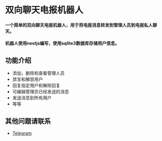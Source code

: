 # 双向聊天电报机器人
#### 一个简单的双向聊天电报机器人，用于将电报消息转发到管理人员到电报私人聊天。
#### 机器人使用nestjs编写，使用sqlite3数据库存储用户信息。

## 功能介绍
- 添加，删除和查看管理人员
- 禁言和解禁用户
- 回复指定用户和解除回复
- 可编辑管理员已经发送的消息
- 发送消息到所有用户
- 等等

## 其他问题请联系
- [Telegram](https://t.me/block_s1t)
